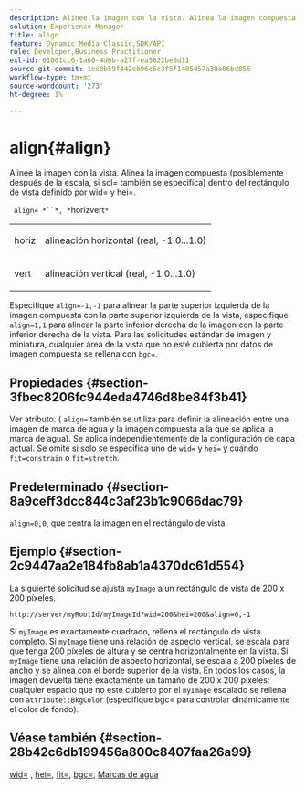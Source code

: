```yaml
---
description: Alinee la imagen con la vista. Alinea la imagen compuesta (posiblemente después de la escala, si scl= también se especifica) dentro del rectángulo de vista definido por wid= y hei=.
solution: Experience Manager
title: align
feature: Dynamic Media Classic,SDK/API
role: Developer,Business Practitioner
exl-id: 01001cc6-1a60-4d6b-a27f-ea5822be6d11
source-git-commit: 1ec8b59f442eb96c6c3f5f1405d57a38a86bd056
workflow-type: tm+mt
source-wordcount: '273'
ht-degree: 1%

---
```


# align{#align}

Alinee la imagen con la vista. Alinea la imagen compuesta (posiblemente después de la escala, si scl= también se especifica) dentro del rectángulo de vista definido por wid= y hei=.

` align= *``*, *`horizvert`*`

<table id="simpletable_4CB26F72A56D4515B767C303F8E8A1CF"> 
 <tr class="strow"> 
  <td class="stentry"> <p> <span class="codeph"> <span class="varname"> horiz  </span> </span> </p> </td> 
  <td class="stentry"> <p>alineación horizontal (real, -1.0...1.0) </p> </td> 
 </tr> 
 <tr class="strow"> 
  <td class="stentry"> <p> <span class="codeph"> <span class="varname"> vert  </span> </span> </p> </td> 
  <td class="stentry"> <p>alineación vertical (real, -1.0...1.0) </p> </td> 
 </tr> 
</table>

Especifique `align=-1,-1` para alinear la parte superior izquierda de la imagen compuesta con la parte superior izquierda de la vista, especifique `align=1,1` para alinear la parte inferior derecha de la imagen con la parte inferior derecha de la vista. Para las solicitudes estándar de imagen y miniatura, cualquier área de la vista que no esté cubierta por datos de imagen compuesta se rellena con `bgc=`.

## Propiedades {#section-3fbec8206fc944eda4746d8be84f3b41}

Ver atributo. ( `align=` también se utiliza para definir la alineación entre una imagen de marca de agua y la imagen compuesta a la que se aplica la marca de agua). Se aplica independientemente de la configuración de capa actual. Se omite si solo se especifica uno de `wid=` y `hei=` y cuando `fit=constrain` o `fit=stretch`.

## Predeterminado {#section-8a9ceff3dcc844c3af23b1c9066dac79}

`align=0,0`, que centra la imagen en el rectángulo de vista.

## Ejemplo {#section-2c9447aa2e184fb8ab1a4370dc61d554}

La siguiente solicitud se ajusta `myImage` a un rectángulo de vista de 200 x 200 píxeles.

`http://server/myRootId/myImageId?wid=200&hei=200&align=0,-1`

Si `myImage` es exactamente cuadrado, rellena el rectángulo de vista completo. Si `myImage` tiene una relación de aspecto vertical, se escala para que tenga 200 píxeles de altura y se centra horizontalmente en la vista. Si `myImage` tiene una relación de aspecto horizontal, se escala a 200 píxeles de ancho y se alinea con el borde superior de la vista. En todos los casos, la imagen devuelta tiene exactamente un tamaño de 200 x 200 píxeles; cualquier espacio que no esté cubierto por el `myImage` escalado se rellena con `attribute::BkgColor` (especifique bgc= para controlar dinámicamente el color de fondo).

## Véase también {#section-28b42c6db199456a800c8407faa26a99}

[wid=](../../../../../is-api/http-ref/image-serving-api-ref/c-http-protocol-reference/c-command-reference/r-is-http-wid.md#reference-bfeadcb67bf4485f851eb21345527e47) ,  [hei=](../../../../../is-api/http-ref/image-serving-api-ref/c-http-protocol-reference/c-command-reference/r-is-http-hei.md#reference-6d6f556ccc0e4b98a815e8a5c1944a96),  [fit=](../../../../../is-api/http-ref/image-serving-api-ref/c-http-protocol-reference/c-command-reference/r-fit.md#reference-f11bff6d93d143d6b135de3a923bc989),  [bgc=](../../../../../is-api/http-ref/image-serving-api-ref/c-http-protocol-reference/c-command-reference/r-bgc.md#reference-53376175f617446fbe5c69120f834b88),  [Marcas de agua](../../../../../is-api/http-ref/image-serving-api-ref/c-http-protocol-reference/c-syntax-and-features/r-watermarks.md#reference-35d2c3a2c98349b792921c6cb8e73832)

